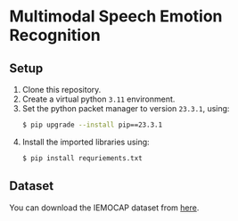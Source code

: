 # Multimodal Speech Emotion Recognition

## Setup

1. Clone this repository.
2. Create a virtual python `3.11` environment.
3. Set the python packet manager to version `23.3.1`, using:
   ```bash
   $ pip upgrade --install pip==23.3.1
   ```
4. Install the imported libraries using:
    ```bash
    $ pip install requriements.txt
    ```

## Dataset

You can download the IEMOCAP dataset from [here](https://www.kaggle.com/datasets/dejolilandry/iemocapfullrelease).
